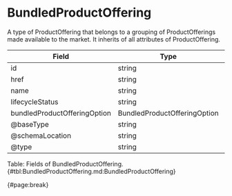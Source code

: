 <!--
    ATTENTION: This file was generated via gradle!
               Do NOT manually edit this file! Any such changes will be overwritten!
-->

# BundledProductOffering

A type of ProductOffering that belongs to a grouping of ProductOfferings made available to the market.
It inherits of all attributes of ProductOffering.

| Field | Type | Format | Required |
| ------- | ------- | ------- | --- |
| id | string | N/A | No |
| href | string | uri | No |
| name | string | N/A | No |
| lifecycleStatus | string | N/A | No |
| bundledProductOfferingOption | BundledProductOfferingOption | N/A | No |
| @baseType | string | N/A | No |
| @schemaLocation | string | uri | No |
| @type | string | N/A | No |

Table: Fields of BundledProductOffering. {#tbl:BundledProductOffering.md:BundledProductOffering}

{#page:break}
